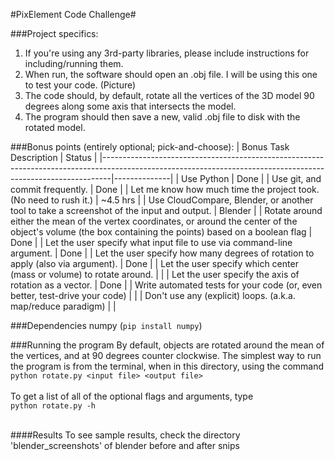 #PixElement Code Challenge#

###Project specifics:
1. If you're using any 3rd-party libraries, please include instructions for including/running them.
2. When run, the software should open an .obj file. I will be using this one to test your code. (Picture)
3. The code should, by default, rotate all the vertices of the 3D model 90 degrees along some axis that intersects the model.
4. The program should then save a new, valid .obj file to disk with the rotated model.

###Bonus points (entirely optional; pick-and-choose):
| Bonus Task Description                                                                                                                                       |  Status  |
|--------------------------------------------------------------------------------------------------------------------------------------------------------------|--------------|
| Use Python                                                                                                                                                   | Done     |
| Use git, and commit frequently.                                                                                                                              | Done     |
| Let me know how much time the project took. (No need to rush it.)                                                                                            | ~4.5 hrs |
| Use CloudCompare, Blender, or another tool to take a screenshot of the input and output.                                                                     | Blender  |
| Rotate around either the mean of the vertex coordinates, or around the center of the object's volume (the box containing the points) based on a boolean flag | Done     |
| Let the user specify what input file to use via command-line argument.                                                                                       | Done     |
| Let the user specify how many degrees of rotation to apply (also via argument).                                                                              | Done     |
| Let the user specify which center (mass or volume) to rotate around.                                                                                         |          |
| Let the user specify the axis of rotation as a vector.                                                                                                       | Done     |
| Write automated tests for your code (or, even better, test-drive your code)                                                                                  |          |
| Don't use any (explicit) loops. (a.k.a. map/reduce paradigm)                                                                                                 |          |

###Dependencies
numpy (`pip install numpy`)

###Running the program
By default, objects are rotated around the mean of the vertices, and at 90 degrees counter clockwise.
The simplest way to run the program is from the terminal, when in this directory, using the command
<br />
`python rotate.py <input file> <output file>`
<br />
<br />
To get a list of all of the optional flags and arguments, type
<br />
`python rotate.py -h`
<br />
<br />

####Results
To see sample results, check the directory 'blender_screenshots' of blender before and after snips


